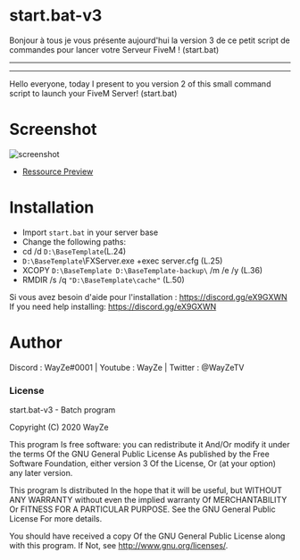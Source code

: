# start.bat-v3

Bonjour à tous je vous présente aujourd'hui la version 3 de ce petit script de commandes pour lancer votre Serveur FiveM ! (start.bat)

-----------------------------------------------------
-----------------------------------------------------

Hello everyone, today I present to you version 2 of this small command script to launch your FiveM Server! (start.bat)


# Screenshot

![screenshot](https://media.discordapp.net/attachments/373741265537204225/882629256000180294/unknown.png)

- [Ressource Preview](https://streamable.com/3n70v6) 

# Installation
- Import `start.bat` in your server base
- Change the following paths:
- cd /d `D:\BaseTemplate`(L.24)
- `D:\BaseTemplate`\FXServer.exe +exec server.cfg (L.25)
- XCOPY `D:\BaseTemplate D:\BaseTemplate-backup\` /m /e /y (L.36)
- RMDIR /s /q `"D:\BaseTemplate\cache"` (L.50)

Si vous avez besoin d'aide pour l'installation : https://discord.gg/eX9GXWN
If you need help installing: https://discord.gg/eX9GXWN

# Author 
Discord : WayZe#0001 | Youtube : WayZe | Twitter : @WayZeTV

### License
start.bat-v3 - Batch program

Copyright (C) 2020 WayZe

This program Is free software: you can redistribute it And/Or modify it under the terms Of the GNU General Public License As published by the Free Software Foundation, either version 3 Of the License, Or (at your option) any later version.

This program Is distributed In the hope that it will be useful, but WITHOUT ANY WARRANTY without even the implied warranty Of MERCHANTABILITY Or FITNESS FOR A PARTICULAR PURPOSE. See the GNU General Public License For more details.

You should have received a copy Of the GNU General Public License along with this program. If Not, see http://www.gnu.org/licenses/.
